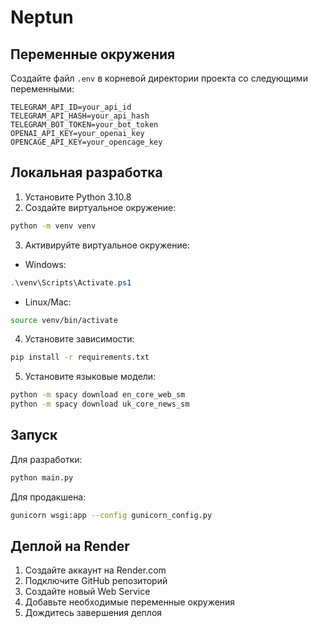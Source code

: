 # Neptun

## Переменные окружения

Создайте файл `.env` в корневой директории проекта со следующими переменными:

```
TELEGRAM_API_ID=your_api_id
TELEGRAM_API_HASH=your_api_hash
TELEGRAM_BOT_TOKEN=your_bot_token
OPENAI_API_KEY=your_openai_key
OPENCAGE_API_KEY=your_opencage_key
```

## Локальная разработка

1. Установите Python 3.10.8
2. Создайте виртуальное окружение:
```bash
python -m venv venv
```

3. Активируйте виртуальное окружение:
- Windows:
```powershell
.\venv\Scripts\Activate.ps1
```
- Linux/Mac:
```bash
source venv/bin/activate
```

4. Установите зависимости:
```bash
pip install -r requirements.txt
```

5. Установите языковые модели:
```bash
python -m spacy download en_core_web_sm
python -m spacy download uk_core_news_sm
```

## Запуск

Для разработки:
```bash
python main.py
```

Для продакшена:
```bash
gunicorn wsgi:app --config gunicorn_config.py
```

## Деплой на Render

1. Создайте аккаунт на Render.com
2. Подключите GitHub репозиторий
3. Создайте новый Web Service
4. Добавьте необходимые переменные окружения
5. Дождитесь завершения деплоя
